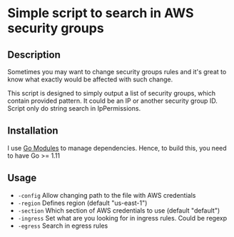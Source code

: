# Simple script to search in AWS security groups
## Description
Sometimes you may want to change security groups rules and it's great to know what exactly would be affected with such change.

This script is designed to simply output a list of security groups, which contain provided pattern.
It could be an IP or another security group ID. Script only do string search in IpPermissions.

## Installation
I use [Go Modules](https://github.com/golang/go/wiki/Modules) to manage dependencies. Hence, to build this, you need to have Go >= 1.11

## Usage

* ```-config```  Allow changing path to the file with AWS credentials
* ```-region```  Defines region (default "us-east-1")
* ```-section``` Which section of AWS credentials to use (default "default")
* ```-ingress``` Set what are you looking for in ingress rules. Could be regexp
* ```-egress```  Search in egress rules

